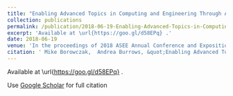 ```yaml
---
title: "Enabling Advanced Topics in Computing and Engineering Through Authentic Inquiry: A Cybersecurity Case Study"
collection: publications
permalink: /publication/2018-06-19-Enabling-Advanced-Topics-in-Computing-and-Engineering-Through-Authentic-Inquiry-A-Cybersecurity-Case-Study
excerpt: 'Available at \url{https://goo.gl/d58EPq} .'
date: 2018-06-19
venue: 'In the proceedings of 2018 ASEE Annual Conference and Exposition'
citation: ' Mike Borowczak,  Andrea Burrows, &quot;Enabling Advanced Topics in Computing and Engineering Through Authentic Inquiry: A Cybersecurity Case Study.&quot; In the proceedings of 2018 ASEE Annual Conference and Exposition, 2018.'
---
```

Available at \url{https://goo.gl/d58EPq} .

Use [Google Scholar](https://scholar.google.com/scholar?q=Enabling+Advanced+Topics+in+Computing+and+Engineering+Through+Authentic+Inquiry:+A+Cybersecurity+Case+Study) for full citation